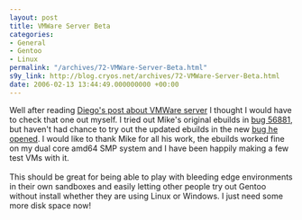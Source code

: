 ```yaml
---
layout: post
title: VMWare Server Beta
categories:
- General
- Gentoo
- Linux
permalink: "/archives/72-VMWare-Server-Beta.html"
s9y_link: http://blog.cryos.net/archives/72-VMWare-Server-Beta.html
date: 2006-02-13 13:44:49.000000000 +00:00
---
```

Well after reading <a href="http://planet.gentoo.org/developers/flameeyes/2006/02/10/and_vmware_server_it_is">Diego's post about VMWare server</a> I thought I would have to check that one out myself. I tried out Mike's original ebuilds in <a href="http://bugs.gentoo.org/show_bug.cgi?id=56881">bug 56881</a>, but haven't had chance to try out the updated ebuilds in the new <a href="http://bugs.gentoo.org/show_bug.cgi?id=122500">bug he opened</a>. I would like to thank Mike for all his work, the ebuilds worked fine on my dual core amd64 SMP system and I have been happily making a few test VMs with it.<br />
<br />
This should be great for being able to play with bleeding edge environments in their own sandboxes and easily letting other people try out Gentoo without install whether they are using Linux or Windows. I just need some more disk space now!
